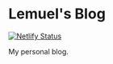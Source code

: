 # Lemuel's Blog
[![Netlify Status](https://api.netlify.com/api/v1/badges/77b555b3-92eb-4122-be49-b18c9cbc438e/deploy-status)](https://app.netlify.com/sites/lemuelkl/deploys)

My personal blog.
